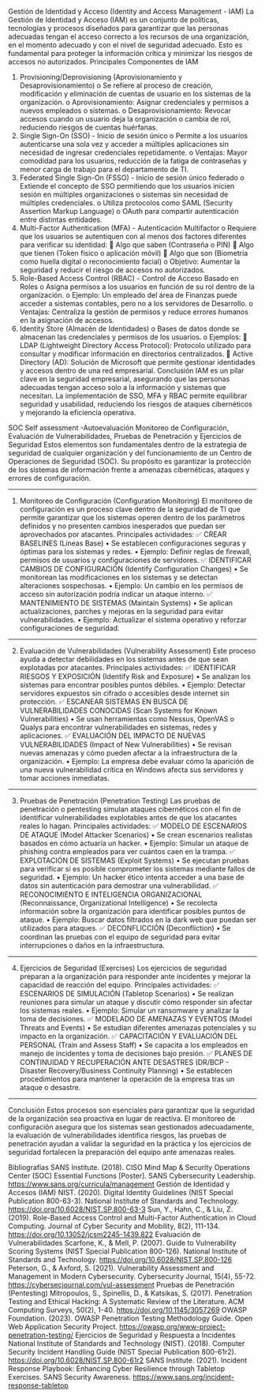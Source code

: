 Gestión de Identidad y Acceso (Identity and Access Management - IAM)
La Gestión de Identidad y Acceso (IAM) es un conjunto de políticas, tecnologías y procesos diseñados para garantizar que las personas adecuadas tengan el acceso correcto a los recursos de una organización, en el momento adecuado y con el nivel de seguridad adecuado. Esto es fundamental para proteger la información crítica y minimizar los riesgos de accesos no autorizados.
Principales Componentes de IAM
1.	Provisioning/Deprovisioning (Aprovisionamiento y Desaprovisionamiento)
o	Se refiere al proceso de creación, modificación y eliminación de cuentas de usuario en los sistemas de la organización.
o	Aprovisionamiento: Asignar credenciales y permisos a nuevos empleados o sistemas.
o	Desaprovisionamiento: Revocar accesos cuando un usuario deja la organización o cambia de rol, reduciendo riesgos de cuentas huérfanas.
2.	Single Sign-On (SSO) - Inicio de sesión único
o	Permite a los usuarios autenticarse una sola vez y acceder a múltiples aplicaciones sin necesidad de ingresar credenciales repetidamente.
o	Ventajas: Mayor comodidad para los usuarios, reducción de la fatiga de contraseñas y menor carga de trabajo para el departamento de TI.
3.	Federated Single Sign-On (FSSO) - Inicio de sesión único federado
o	Extiende el concepto de SSO permitiendo que los usuarios inicien sesión en múltiples organizaciones o sistemas sin necesidad de múltiples credenciales.
o	Utiliza protocolos como SAML (Security Assertion Markup Language) o OAuth para compartir autenticación entre distintas entidades.
4.	Multi-Factor Authentication (MFA) - Autenticación Multifactor
o	Requiere que los usuarios se autentiquen con al menos dos factores diferentes para verificar su identidad:
	Algo que saben (Contraseña o PIN)
	Algo que tienen (Token físico o aplicación móvil)
	Algo que son (Biometría como huella digital o reconocimiento facial)
o	Objetivo: Aumentar la seguridad y reducir el riesgo de accesos no autorizados.
5.	Role-Based Access Control (RBAC) - Control de Acceso Basado en Roles
o	Asigna permisos a los usuarios en función de su rol dentro de la organización.
o	Ejemplo: Un empleado del área de Finanzas puede acceder a sistemas contables, pero no a los servidores de Desarrollo.
o	Ventajas: Centraliza la gestión de permisos y reduce errores humanos en la asignación de accesos.
6.	Identity Store (Almacén de Identidades)
o	Bases de datos donde se almacenan las credenciales y permisos de los usuarios.
o	Ejemplos:
	LDAP (Lightweight Directory Access Protocol): Protocolo utilizado para consultar y modificar información en directorios centralizados.
	Active Directory (AD): Solución de Microsoft que permite gestionar identidades y accesos dentro de una red empresarial.
Conclusión
IAM es un pilar clave en la seguridad empresarial, asegurando que las personas adecuadas tengan acceso solo a la información y sistemas que necesitan. La implementación de SSO, MFA y RBAC permite equilibrar seguridad y usabilidad, reduciendo los riesgos de ataques cibernéticos y mejorando la eficiencia operativa.

SOC
Self assessment -Autoevaluación
Monitoreo de Configuración, Evaluación de Vulnerabilidades, Pruebas de Penetración y Ejercicios de Seguridad
Estos elementos son fundamentales dentro de la estrategia de seguridad de cualquier organización y del funcionamiento de un Centro de Operaciones de Seguridad (SOC). Su propósito es garantizar la protección de los sistemas de información frente a amenazas cibernéticas, ataques y errores de configuración.
________________________________________
1. Monitoreo de Configuración (Configuration Monitoring)
El monitoreo de configuración es un proceso clave dentro de la seguridad de TI que permite garantizar que los sistemas operen dentro de los parámetros definidos y no presenten cambios inesperados que puedan ser aprovechados por atacantes.
Principales actividades:
✅ CREAR BASELINES (Líneas Base)
•	Se establecen configuraciones seguras y óptimas para los sistemas y redes.
•	Ejemplo: Definir reglas de firewall, permisos de usuarios y configuraciones de servidores.
✅ IDENTIFICAR CAMBIOS DE CONFIGURACIÓN (Identify Configuration Changes)
•	Se monitorean las modificaciones en los sistemas y se detectan alteraciones sospechosas.
•	Ejemplo: Un cambio en los permisos de acceso sin autorización podría indicar un ataque interno.
✅ MANTENIMIENTO DE SISTEMAS (Maintain Systems)
•	Se aplican actualizaciones, parches y mejoras en la seguridad para evitar vulnerabilidades.
•	Ejemplo: Actualizar el sistema operativo y reforzar configuraciones de seguridad.
________________________________________
2. Evaluación de Vulnerabilidades (Vulnerability Assessment)
Este proceso ayuda a detectar debilidades en los sistemas antes de que sean explotadas por atacantes.
Principales actividades:
✅ IDENTIFICAR RIESGOS Y EXPOSICIÓN (Identify Risk and Exposure)
•	Se analizan los sistemas para encontrar posibles puntos débiles.
•	Ejemplo: Detectar servidores expuestos sin cifrado o accesibles desde internet sin protección.
✅ ESCANEAR SISTEMAS EN BUSCA DE VULNERABILIDADES CONOCIDAS (Scan Systems for Known Vulnerabilities)
•	Se usan herramientas como Nessus, OpenVAS o Qualys para encontrar vulnerabilidades en sistemas, redes y aplicaciones.
✅ EVALUACIÓN DEL IMPACTO DE NUEVAS VULNERABILIDADES (Impact of New Vulnerabilities)
•	Se revisan nuevas amenazas y cómo pueden afectar a la infraestructura de la organización.
•	Ejemplo: La empresa debe evaluar cómo la aparición de una nueva vulnerabilidad crítica en Windows afecta sus servidores y tomar acciones inmediatas.
________________________________________
3. Pruebas de Penetración (Penetration Testing)
Las pruebas de penetración o pentesting simulan ataques cibernéticos con el fin de identificar vulnerabilidades explotables antes de que los atacantes reales lo hagan.
Principales actividades:
✅ MODELO DE ESCENARIOS DE ATAQUE (Model Attacker Scenarios)
•	Se crean escenarios realistas basados en cómo actuaría un hacker.
•	Ejemplo: Simular un ataque de phishing contra empleados para ver cuántos caen en la trampa.
✅ EXPLOTACIÓN DE SISTEMAS (Exploit Systems)
•	Se ejecutan pruebas para verificar si es posible comprometer los sistemas mediante fallos de seguridad.
•	Ejemplo: Un hacker ético intenta acceder a una base de datos sin autenticación para demostrar una vulnerabilidad.
✅ RECONOCIMIENTO E INTELIGENCIA ORGANIZACIONAL (Reconnaissance, Organizational Intelligence)
•	Se recolecta información sobre la organización para identificar posibles puntos de ataque.
•	Ejemplo: Buscar datos filtrados en la dark web que puedan ser utilizados para ataques.
✅ DECONFLICCIÓN (Deconfliction)
•	Se coordinan las pruebas con el equipo de seguridad para evitar interrupciones o daños en la infraestructura.
________________________________________
4. Ejercicios de Seguridad (Exercises)
Los ejercicios de seguridad preparan a la organización para responder ante incidentes y mejorar la capacidad de reacción del equipo.
Principales actividades:
✅ ESCENARIOS DE SIMULACIÓN (Tabletop Scenarios)
•	Se realizan reuniones para simular un ataque y discutir cómo responder sin afectar los sistemas reales.
•	Ejemplo: Simular un ransomware y analizar la toma de decisiones.
✅ MODELADO DE AMENAZAS Y EVENTOS (Model Threats and Events)
•	Se estudian diferentes amenazas potenciales y su impacto en la organización.
✅ CAPACITACIÓN Y EVALUACIÓN DEL PERSONAL (Train and Assess Staff)
•	Se capacita a los empleados en manejo de incidentes y toma de decisiones bajo presión.
✅ PLANES DE CONTINUIDAD Y RECUPERACIÓN ANTE DESASTRES (DR/BCP - Disaster Recovery/Business Continuity Planning)
•	Se establecen procedimientos para mantener la operación de la empresa tras un ataque o desastre.
________________________________________
Conclusión
Estos procesos son esenciales para garantizar que la seguridad de la organización sea proactiva en lugar de reactiva. El monitoreo de configuración asegura que los sistemas sean gestionados adecuadamente, la evaluación de vulnerabilidades identifica riesgos, las pruebas de penetración ayudan a validar la seguridad en la práctica y los ejercicios de seguridad fortalecen la preparación del equipo ante amenazas reales.

Bibliografías
SANS Institute. (2018). CISO Mind Map & Security Operations Center (SOC) Essential Functions [Poster]. SANS Cybersecurity Leadership. https://www.sans.org/curricula/management
Gestión de Identidad y Accesos (IAM)
NIST. (2020). Digital Identity Guidelines (NIST Special Publication 800-63-3). National Institute of Standards and Technology. https://doi.org/10.6028/NIST.SP.800-63-3
Sun, Y., Hahn, C., & Liu, Z. (2019). Role-Based Access Control and Multi-Factor Authentication in Cloud Computing. Journal of Cyber Security and Mobility, 8(2), 111-134. https://doi.org/10.13052/jcsm2245-1439.822
Evaluación de Vulnerabilidades
Scarfone, K., & Mell, P. (2007). Guide to Vulnerability Scoring Systems (NIST Special Publication 800-126). National Institute of Standards and Technology. https://doi.org/10.6028/NIST.SP.800-126
Peterson, G., & Axford, S. (2021). Vulnerability Assessment and Management in Modern Cybersecurity. Cybersecurity Journal, 15(4), 55-72. https://cybersecjournal.com/vul-assessment
Pruebas de Penetración (Pentesting)
Mitropoulos, S., Spinellis, D., & Katsikas, S. (2017). Penetration Testing and Ethical Hacking: A Systematic Review of the Literature. ACM Computing Surveys, 50(2), 1-40. https://doi.org/10.1145/3057269
OWASP Foundation. (2023). OWASP Penetration Testing Methodology Guide. Open Web Application Security Project. https://owasp.org/www-project-penetration-testing/
Ejercicios de Seguridad y Respuesta a Incidentes
National Institute of Standards and Technology (NIST). (2018). Computer Security Incident Handling Guide (NIST Special Publication 800-61r2). https://doi.org/10.6028/NIST.SP.800-61r2
SANS Institute. (2021). Incident Response Playbook: Enhancing Cyber Resilience through Tabletop Exercises. SANS Security Awareness. https://www.sans.org/incident-response-tabletop

